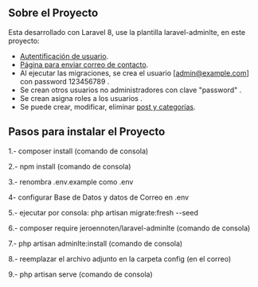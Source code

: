 
## Sobre el Proyecto

Esta desarrollado con Laravel 8, use la plantilla laravel-adminlte, en este proyecto:



- [Autentificación de usuario]().
- [Página para enviar correo de contacto]().
- Al ejecutar las migraciones, se crea el usuario [admin@example.com] con password 123456789 .
- Se crean otros usuarios no administradores con clave "password" []().
- Se crean asigna roles a los usuarios []().
- Se puede crear, modificar, eliminar [post y categorías]().

## Pasos para instalar el Proyecto

1.- composer install  (comando de consola)

2.- npm install (comando de consola)

3.- renombra .env.example como .env

4- configurar Base de Datos y datos de Correo en .env

5.- ejecutar por consola:   php artisan migrate:fresh --seed

6.- composer require jeroennoten/laravel-adminlte (comando de consola)

7.- php artisan adminlte:install (comando de consola)

8.- reemplazar el archivo adjunto en la carpeta config (en el correo)

9.- php artisan serve (comando de consola)